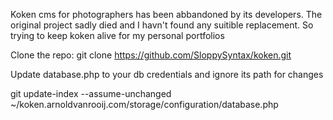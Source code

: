 Koken cms for photographers has been abbandoned by its developers. The original project 
sadly died and I havn't found any suitible replacement. So trying to keep koken alive 
for my personal portfolios

Clone the repo:
git clone https://github.com/SloppySyntax/koken.git

Update database.php to your db credentials and ignore its path for changes

git update-index --assume-unchanged ~/koken.arnoldvanrooij.com/storage/configuration/database.php

